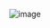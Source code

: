 ![image](https://user-images.githubusercontent.com/126399374/221421217-bf26fc16-02fb-45db-bd0f-826337b043e5.png)
